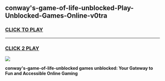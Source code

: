 
## conway's-game-of-life-unblocked-Play-Unblocked-Games-Online-v0tra
<h3>
<a href="https://premium76.site?title=conway's-game-of-life-unblocked&ref=24A">CLICK TO PLAY</a></h3>
<hr>

<h3>
<a href="https://premium76.site?title=conway's-game-of-life-unblocked&ref=24A">CLICK 2 PLAY</a>
  
</h3>

<a href="https://premium76.site?title=conway's-game-of-life-unblocked&ref=24A"><img src="https://clearcache.store/games.png"></a>


**conway's-game-of-life-unblocked games unblocked: Your Gateway to Fun and Accessible Online Gaming**
